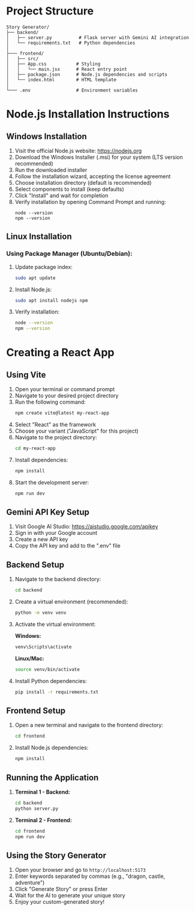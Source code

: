 # Project Structure

```
Story Generator/
├── backend/
│   ├── server.py          # Flask server with Gemini AI integration
│   └── requirements.txt   # Python dependencies
│
├─── frontend/
│   ├── src/
│   ├── App.css           # Styling
│   │   └── main.jsx      # React entry point
│   ├── package.json      # Node.js dependencies and scripts
│   └── index.html        # HTML template
│
└─── .env                 # Environment variables
```

# Node.js Installation Instructions

## Windows Installation

1. Visit the official Node.js website: https://nodejs.org
2. Download the Windows Installer (.msi) for your system (LTS version recommended)
3. Run the downloaded installer
4. Follow the installation wizard, accepting the license agreement
5. Choose installation directory (default is recommended)
6. Select components to install (keep defaults)
7. Click "Install" and wait for completion
8. Verify installation by opening Command Prompt and running:
   ```
   node --version
   npm --version
   ```

## Linux Installation

### Using Package Manager (Ubuntu/Debian):

1. Update package index:
   ```bash
   sudo apt update
   ```
2. Install Node.js:
   ```bash
   sudo apt install nodejs npm
   ```
3. Verify installation:
   ```bash
   node --version
   npm --version
   ```

# Creating a React App

## Using Vite

1. Open your terminal or command prompt
2. Navigate to your desired project directory
3. Run the following command:
   ```bash
   npm create vite@latest my-react-app
   ```
4. Select "React" as the framework
5. Choose your variant ("JavaScript" for this project)
6. Navigate to the project directory:
   ```bash
   cd my-react-app
   ```
7. Install dependencies:
   ```bash
   npm install
   ```
8. Start the development server:
   ```bash
   npm run dev
   ```

## Gemini API Key Setup

1. Visit Google AI Studio: https://aistudio.google.com/apikey
2. Sign in with your Google account
3. Create a new API key
4. Copy the API key and add to the ".env" file

## Backend Setup

1. Navigate to the backend directory:

   ```bash
   cd backend
   ```

2. Create a virtual environment (recommended):

   ```bash
   python -m venv venv
   ```

3. Activate the virtual environment:

   **Windows:**

   ```bash
   venv\Scripts\activate
   ```

   **Linux/Mac:**

   ```bash
   source venv/bin/activate
   ```

4. Install Python dependencies:

   ```bash
   pip install -r requirements.txt
   ```

## Frontend Setup

1. Open a new terminal and navigate to the frontend directory:

   ```bash
   cd frontend
   ```

2. Install Node.js dependencies:

   ```bash
   npm install
   ```

## Running the Application

1. **Terminal 1 - Backend:**

   ```bash
   cd backend
   python server.py
   ```

2. **Terminal 2 - Frontend:**
   ```bash
   cd frontend
   npm run dev
   ```

## Using the Story Generator

1. Open your browser and go to `http://localhost:5173`
2. Enter keywords separated by commas (e.g., "dragon, castle, adventure")
3. Click "Generate Story" or press Enter
4. Wait for the AI to generate your unique story
5. Enjoy your custom-generated story!
